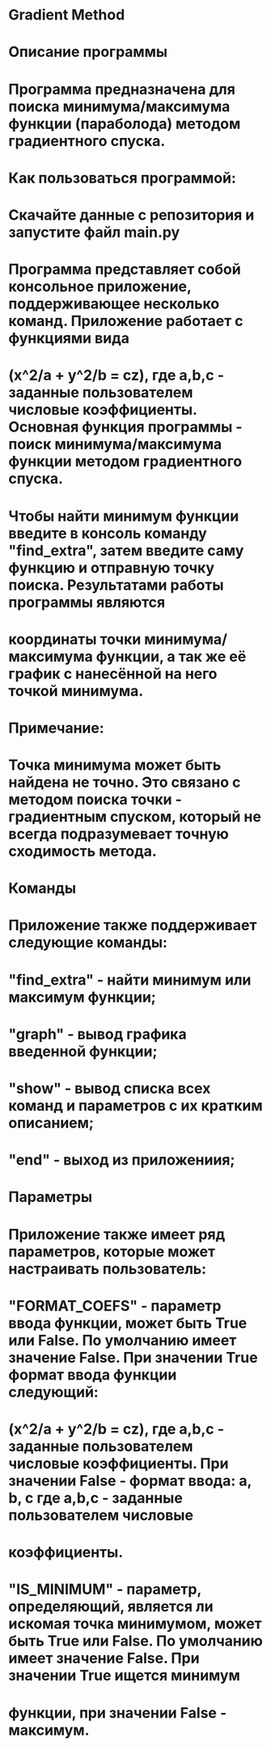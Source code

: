 # Gradient Method
#
# Описание программы
# Программа предназначена для поиска минимума/максимума функции (параболода) методом градиентного спуска.
#
# Как пользоваться программой:
# Скачайте данные с репозитория и запустите файл main.py
# Программа представляет собой консольное приложение, поддерживающее несколько команд. Приложение работает с функциями вида
# (x^2/a + y^2/b = cz), где a,b,c - заданные пользователем числовые коэффициенты. Основная функция программы - поиск минимума/максимума функции методом градиентного спуска.
# Чтобы найти минимум функции введите в консоль команду "find_extra", затем введите саму функцию и отправную точку поиска. Результатами работы программы являются 
# координаты точки минимума/максимума функции, а так же её график с нанесённой на него точкой минимума. 
# Примечание: 
# Точка минимума может быть найдена не точно. Это связано с методом поиска точки - градиентным спуском, который не всегда подразумевает точную сходимость метода.
#
# Команды
# Приложение также поддерживает следующие команды:
# "find_extra" - найти минимум или максимум функции;
# "graph" - вывод графика введенной функции;
# "show" - вывод списка всех команд и параметров с их кратким описанием;
# "end" - выход из приложениия;
#
# Параметры
# Приложение также имеет ряд параметров, которые может настраивать пользователь:
# "FORMAT_COEFS" - параметр ввода функции, может быть True или False. По умолчанию имеет значение False. При значении True формат ввода функции следующий: 
# (x^2/a + y^2/b = cz), где a,b,c - заданные пользователем числовые коэффициенты. При значении False - формат ввода: a, b, c где a,b,c - заданные пользователем числовые
# коэффициенты.
# "IS_MINIMUM" - параметр, определяющий, является ли искомая точка минимумом, может быть True или False. По умолчанию имеет значение False. При значении True ищется минимум 
# функции, при значении False - максимум.
#
